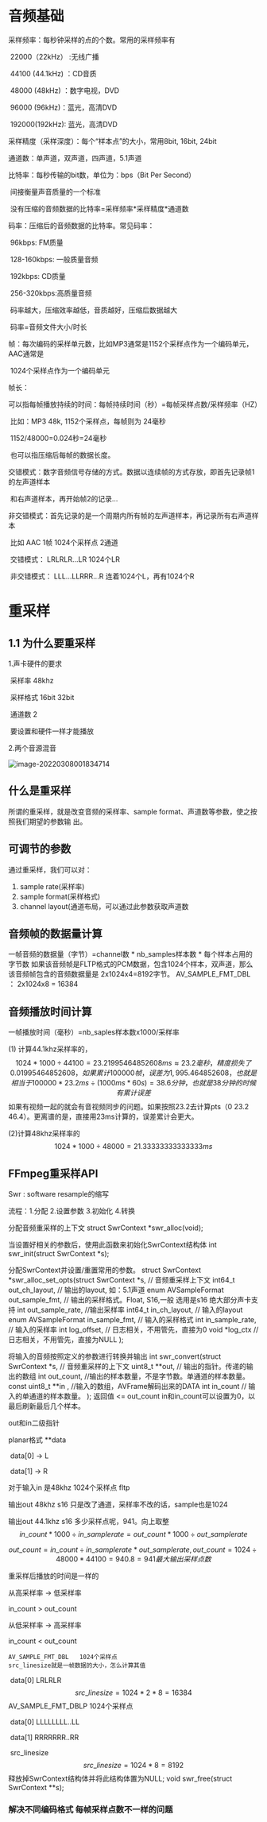 # 音频基础

采样频率：每秒钟采样的点的个数。常用的采样频率有

​	22000（22kHz） :无线广播

​	44100  (44.1kHz) ：CD音质

​	48000  (48kHz) ：数字电视，DVD

​	96000  (96kHz)：蓝光，高清DVD

​	192000(192kHz): 蓝光，高清DVD

采样精度（采样深度）：每个“样本点”的大小，常用8bit, 16bit, 24bit

通道数：单声道，双声道，四声道，5.1声道

比特率：每秒传输的bit数，单位为：bps（Bit Per Second）

​		间接衡量声音质量的一个标准

​		没有压缩的音频数据的比特率=采样频率\*采样精度*通道数

码率：压缩后的音频数据的比特率。常见码率：

​		96kbps:    FM质量

​		128-160kbps: 一般质量音频

​		192kbps: CD质量

​		256-320kbps:高质量音频

​		码率越大，压缩效率越低，音质越好，压缩后数据越大

​		码率=音频文件大小/时长

帧：每次编码的采样单元数，比如MP3通常是1152个采样点作为一个编码单元，AAC通常是

​		1024个采样点作为一个编码单元

帧长：

​		可以指每帧播放持续的时间：每帧持续时间（秒）=每帧采样点数/采样频率（HZ）

​		比如：MP3 48k, 1152个采样点，每帧则为 24毫秒

​			1152/48000=0.024秒=24毫秒

​		也可以指压缩后每帧的数据长度。

交错模式：数字音频信号存储的方式。数据以连续帧的方式存放，即首先记录帧1的左声道样本

​		和右声道样本，再开始帧2的记录...

非交错模式：首先记录的是一个周期内所有帧的左声道样本，再记录所有右声道样本

​		比如   AAC    1帧     1024个采样点  2通道     

​		交错模式： LRLRLR...LR    1024个LR

​		非交错模式： LLL...LLRRR...R     连着1024个L，再有1024个R

# 重采样

## 1.1 为什么要重采样

1.声卡硬件的要求

​	采样率  48khz

​	采样格式  16bit   32bit

​	通道数  2

​	要设置和硬件一样才能播放

2.两个音源混音

![image-20220308001834714](https://github.com/MemTing/AvLearning/blob/master/%E9%9F%B3%E8%A7%86%E9%A2%91%E5%AD%A6%E4%B9%A0%E6%80%BB%E7%BB%93/%E6%88%AA%E5%9B%BE/image-20220308001834714.png)

## 什么是重采样

所谓的重采样，就是改变⾳频的采样率、sample format、声道数等参数，使之按照我们期望的参数输
出。

## 可调节的参数

通过重采样，我们可以对：
1. sample rate(采样率)
2. sample format(采样格式)
3. channel layout(通道布局，可以通过此参数获取声道数

## 音频帧的数据量计算

⼀帧⾳频的数据量（字节）=channel数 * nb_samples样本数 * 每个样本占⽤的字节数
如果该⾳频帧是FLTP格式的PCM数据，包含1024个样本，双声道，那么该⾳频帧包含的⾳频数据量是
2x1024x4=8192字节。
AV_SAMPLE_FMT_DBL ： 2x1024x8 = 16384

## 音频播放时间计算

一帧播放时间（毫秒）=nb_saples样本数x1000/采样率

(1) 计算44.1khz采样率的， 
$$
1024\ast1000\div44100 = 23.21995464852608ms\approx23.2毫秒，精度损失了0.01995464852608，如果累计100000帧，误差为1,995.464852608，也就是相当于 100000\ast23.2ms\div(1000ms\ast60s)=38.6分钟，也就是38分钟的时候有累计误差
$$
如果有视频一起的就会有音视频同步的问题。如果按照23.2去计算pts（0 23.2 46.4）。更离谱的是，直接用23ms计算的，误差累计会更大。

(2)计算48khz采样率的
$$
1024\ast1000\div48000=21.33333333333333ms
$$

## FFmpeg重采样API

Swr :  software resample的缩写

流程：1.分配  2.设置参数 3.初始化  4.转换

分配⾳频重采样的上下⽂
struct SwrContext *swr_alloc(void);

当设置好相关的参数后，使⽤此函数来初始化SwrContext结构体
int swr_init(struct SwrContext *s);

分配SwrContext并设置/重置常⽤的参数。
struct SwrContext *swr_alloc_set_opts(struct SwrContext *s, // ⾳频重采样上下⽂
		int64_t out_ch_layout, // 输出的layout, 如：5.1声道
		enum AVSampleFormat out_sample_fmt, // 输出的采样格式。Float, S16,⼀般
		选⽤是s16 绝⼤部分声卡⽀持
		int out_sample_rate, //输出采样率
		int64_t in_ch_layout, // 输⼊的layout
		enum AVSampleFormat in_sample_fmt, // 输⼊的采样格式
		int in_sample_rate, // 输⼊的采样率
		int log_offset, // ⽇志相关，不⽤管先，直接为0
		void *log_ctx // ⽇志相关，不⽤管先，直接为NULL
);

将输⼊的⾳频按照定义的参数进⾏转换并输出
int swr_convert(struct SwrContext *s, // ⾳频重采样的上下⽂
		uint8_t \*\*out, // 输出的指针。传递的输出的数组
		int out_count, //输出的样本数量，不是字节数。单通道的样本数量。
		const uint8_t **in , //输⼊的数组，AVFrame解码出来的DATA
		int in_count // 输⼊的单通道的样本数量。
);
返回值 <= out_count
in和in_count可以设置为0，以最后刷新最后⼏个样本。

out和in二级指针

planar格式     **data

​		data[0]   ->   L

​		data[1]  ->   R

对于输入in    是48khz   1024个采样点   fltp

输出out           48khz      s16    只是改了通道，采样率不改的话，sample也是1024

输出out           44.1khz   s16    多少采样点呢，941。向上取整
$$
in\_count\ast1000\div in\_samplerate=out\_count\ast1000\div out\_samplerate
$$

$$
out\_count=in\_count\div in\_samplerate\ast out\_samplerate, 
out\_count=1024\div48000\ast44100=940.8=941  最大输出采样点数
$$

重采样后播放的时间是一样的

从高采样率  -> 低采样率

in_count   >  out_count



 从低采样率  -> 高采样率

in_count   <  out_count



```
AV_SAMPLE_FMT_DBL   1024个采样点
src_linesize就是一帧数据的大小，怎么计算其值
```

​	data[0]     LRLRLR    
$$
src\_linesize=1024\ast2\ast8=16384
$$
AV_SAMPLE_FMT_DBLP    1024个采样点

​	data[0]   LLLLLLLL..LL

​	data[1]   RRRRRRR..RR

​		src_linesize
$$
src\_linesize=1024\ast8=8192
$$
释放掉SwrContext结构体并将此结构体置为NULL;
void swr_free(struct SwrContext **s);

### 解决不同编码格式 每帧采样点数不一样的问题
